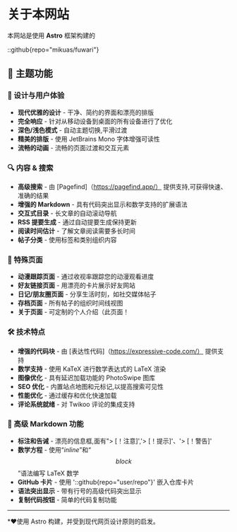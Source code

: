 # 关于本网站

本网站是使用 **Astro** 框架构建的

::github{repo="mikuas/fuwari"}

## 🌟 主题功能

### 🎨 设计与用户体验
- **现代优雅的设计** - 干净、简约的界面和漂亮的排版
- **完全响应** - 针对从移动设备到桌面的所有设备进行了优化
- **深色/浅色模式** - 自动主题切换,平滑过渡
- **精美的排版** - 使用 JetBrains Mono 字体增强可读性
- **流畅的动画** - 流畅的页面过渡和交互元素

### 🔍 内容 & 搜索
- **高级搜索** - 由 [Pagefind]（https://pagefind.app/） 提供支持,可获得快速、准确的结果
- **增强的 Markdown** - 具有代码突出显示和数学支持的扩展语法
- **交互式目录** - 长文章的自动滚动导航
- **RSS 提要生成** - 通过自动提要生成保持更新
- **阅读时间估计** - 了解文章阅读需要多长时间
- **帖子分类** - 使用标签和类别组织内容

### 📱 特殊页面
- **动漫跟踪页面** - 通过收视率跟踪您的动漫观看进度
- **好友链接页面** - 用漂亮的卡片展示好友网站
- **日记/朋友圈页面** - 分享生活时刻，如社交媒体帖子
- **存档页面** - 所有帖子的组织时间线视图
- **关于页面** - 可定制的个人介绍（此页面！

### 🛠 技术特点
- **增强的代码块** - 由 [表达性代码]（https://expressive-code.com/） 提供支持
- **数学支持** - 使用 KaTeX 进行数学表达式的 LaTeX 渲染
- **图像优化** - 具有延迟加载功能的 PhotoSwipe 图库
- **SEO 优化** - 内置站点地图和元标记,以提高搜索可见性
- **性能优化** - 通过缓存和优化快速加载
- **评论系统就绪** - 对 Twikoo 评论的集成支持

### 🎯 高级 Markdown 功能
- **标注和告诫** - 漂亮的信息框,面有"> [！注意]','> [！提示]'、'> [！警告]'
- **数学方程** - 使用“$inline$”和“$$block$$”语法编写 LaTeX 数学
- **GitHub 卡片** - 使用 '::github{repo="user/repo"}' 嵌入仓库卡片
- **语法突出显示** - 带有行号的高级代码突出显示
- **复制代码按钮** - 简单的代码复制功能

---

*❤️使用 Astro 构建，并受到现代网页设计原则的启发。